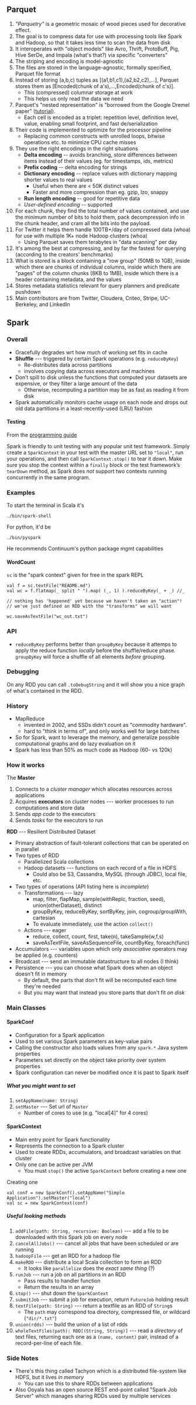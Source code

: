## Parquet

1. *"Parquetry"* is a geometric mosaic of wood pieces used for decorative effect.
2. The goal is to compress data for use with processing tools like Spark and Hadoop, so that it takes less time to scan the data from disk
3. It interoperates with "object models" like Avro, Thrift, ProtoBuff, Pig, Hive SerDe, and Impala (what's that?) via specific "converters"
4. The striping and encoding is model-agnostic
5. The files are stored in the language-agnostic, formally specified, Parquet file format
6. Instead of storing (a,b,c) tuples as [(a1,b1,c1),(a2,b2,c2),...], Parquet stores them as [Encoded(chunk of a's),...,Encoded(chunk of c's)].
    * This (compressed) columnar storage at work
    * This helps us only read the data we need
7. Parquet's "nested representation" is "borrowed from the Google Dremel paper" ([tutorial][twdrm]).
    * Each cell is encoded as a triplet: repetition level, definition level, value, enabling small footprint, and fast de/serialization
8. Their code is implemented to optimize for the processor pipeline
    * Replacing common constructs with unrolled loops, bitwise operations etc. to minimize CPU cache misses
9. They use the right encodings in the right situations
    * **Delta encoding** -- avoids branching, store differences between items instead of their values (eg. for timestamps, ids, metrics)
    * **Prefix coding** -- delta encoding for strings
    * **Dictionary encoding** -- replace values with dictionary mapping shorter values to real values
        * Useful when there are < 50K distinct values
        * Faster and more compression than eg. gzip, lzo, snappy
    * **Run length encoding** -- good for repetitive data
    * *User-defined encoding* -- supported
10. For each chunk, they find the total number of values contained, and use the minimum number of bits to hold them, pack decompression info in the chunk header, and cram all the bits into the payload.
11. For Twitter it helps them handle 100TB+/day of compressed data (whoa) for use with multiple 1K+ node Hadoop clusters (whoa)
    * Using Parquet saves them terabytes in "data scanning" per day
12. It's among the best at compressing, and by far the fastest for querying (according to the creators' benchmarks)
13. What is stored is a block containing a "row group" (50MB to 1GB), inside which there are chunks of individual columns, inside which there are "pages" of the column chunks (8KB to 1MB), inside which there is a header containing metadata, and the values
14. Stores metadata statistics relevant for query planners and predicate pushdown
15. Main contributors are from Twitter, Cloudera, Criteo, Stripe, UC-Berkeley, and LinkedIn

[twdrm]: https://blog.twitter.com/2013/dremel-made-simple-with-parquet

## Spark

### Overall
* Gracefully degrades wrt how much of working set fits in cache
* **Shuffle** --- triggered by certain Spark operations (e.g. `reduceByKey`)
    * Re-distributes data across partitions
    * involves copying data across executors and machines
* Don’t spill to disk unless the functions that computed your datasets
  are expensive, or they filter a large amount of the data
    * Otherwise, recomputing a partition may be as fast as reading it from disk
* Spark automatically monitors cache usage on each node and drops out old data
  partitions in a least-recently-used (LRU) fashion

#### Testing

From the [programming guide](http://spark.apache.org/docs/latest/programming-guide.html)

Spark is friendly to unit testing with any popular unit test framework. Simply
create a `SparkContext` in your test with the master URL set to `"local"`, run your
operations, and then call `SparkContext.stop()` to tear it down. Make sure you
stop the context within a `finally` block or the test framework’s `tearDown` method,
as Spark does *not* support two contexts running concurrently in the same program.

### Examples

To start the terminal in Scala it's

    ./bin/spark-shell

For python, it'd be

    ./bin/pyspark

He recommends Continuum's python package mgmt capabilities

#### WordCount

`sc` is the "spark context" given for free in the spark REPL

    val f = sc.textFile("README.md")
    val wc = f.flatmap(_ split " ").map( (_, 1) ).reduceByKey(_ + _) //_

    // nothing has 'happened' yet because we haven't taken an "action"!
    // we've just defined an RDD with the "transforms" we will want

    wc.saveAsTextFile("wc_out.txt")

### API

* `reduceByKey` performs better than `groupByKey` because it attemps
  to apply the reduce function *locally* before the shuffle/reduce phase.
  `groupByKey` will force a shuffle of all elements *before* grouping.

### Debugging

On any RDD you can call `.toDebugString` and it will show you a nice graph of
what's contained in the RDD.

### History
* MapReduce
    * invented in 2002, and SSDs didn't count as "commodity hardware".
    * hard to "think in terms of", and only works well for large batches
* So for Spark, want to leverage the memory, and generalize possible
  computational graphs and do lazy evaluation on it
* Spark has less than 50% as much code as Hadoop (60- vs 120k)

### How it works

The **Master**

1. Connects to a *cluster manager* which allocates resources across
   applications
2. Acquires **executors** on cluster nodes --- worker processes to run
   computations and store data
3. Sends *app code* to the executors
4. Sends *tasks* for the executors to run

**RDD** --- Resilient Distributed Dataset

* Primary abstraction of fault-tolerant collections that can be operated
  on in parallel
* Two types of RDD
    * Parallelized Scala collections
    * Hadoop datasets --- functions on each record of a file in HDFS
        * Could also be S3, Cassandra, MySQL (through JDBC), local file, etc.
* Two types of operations (API listing here is *incomplete*)
    * Transformations --- lazy
        * map, filter, flapMap, sample(withReplc, fraction, seed),
          union(otherDataset), distinct
        * groupByKey, reduceByKey, sortByKey, join, cogroup/groupWith,
          cartesian
        * To evaluate immediately, use the action `collect()`
    * Actions --- eager
        * reduce, collect, count, first, take(n), takeSample(w,f,s)
        * saveAsTextFile, saveAsSequenceFile, countByKey, foreach(func)
* Accumulators --- variables upon which only *associative* operators may
  be applied (e.g. counters)
* Broadcast --- send an immutable datastructure to all nodes (I think)
* Persistence --- you can choose what Spark does when an object doesn't
  fit in memory
    * By default, the parts that don't fit will be recomputed each time
      they're needed
    * But you may want that instead you store parts that don't fit *on disk*

### Main Classes

#### SparkConf
* Configuration for a Spark application
* Used to set various Spark parameters as key-value pairs
* Calling the constructor also loads values from any `spark.*` Java
  system properties
* Parameters set directly on the object take priority over system properties
* Spark configuration can never be modified once it is past to Spark itself

##### What you might want to set
1. `setAppName(name: String)`
2. `setMaster` --- Set url of `Master`
    * Number of cores to use (e.g. "local[4]" for 4 cores)

#### SparkContext
* Main entry point for Spark functionality
* Represents the connection to a Spark cluster
* Used to create RDDs, accumulators, and broadcast variables on that cluster
* Only one can be active per JVM
    * You must `stop()` the active `SparkContext` before creating a new one

Creating one

    val conf = new SparkConf().setAppName("Simple Application").setMaster("local")
    val sc = new SparkContext(conf)

##### Useful looking methods

1. `addFile(path: String, recursive: Boolean)` --- add a file to be downloaded
   with this Spark job on every node
2. `cancelAllJobs()` --- cancel all jobs that have been scheduled or are running
3. `hadoopFile` --- get an RDD for a hadoop file
4. `makeRDD` --- distribute a local Scala collection to form an RDD
    * It looks like `parallelize` does the *exact same thing* (?)
5. `runJob` --- run a job on all partitions in an RDD
    * Pass results to handler function
    * Return the results in an array
6. `stop()` --- shut down the `SparkContext`
7. `submitJob` --- submit a job for execution, return `FutureJob` holding result
8. `textFile(path: String)` --- return a textfile as an RDD of `String`s
    * The `path` may correspond toa directory, compressed file, or
      wildcard (`"dir/*.txt"`)
9. `union(rdds)` --- build the union of a list of rdds
10. `wholeTextFiles(path): RDD[(String, String)]` --- read a *directory*
   of text files, returning each one as a `(name, content)` pair, instead of
   a record-per-line of each file.

### Side Notes

* There's this thing called Tachyon which is a distributed file-system
  like HDFS, but it lives *in memory*
    * You can use this to share RDDs between applications
* Also Ooyala has an open source REST end-point called "Spark Job Server"
  which manages sharing RDDs used by multiple services
